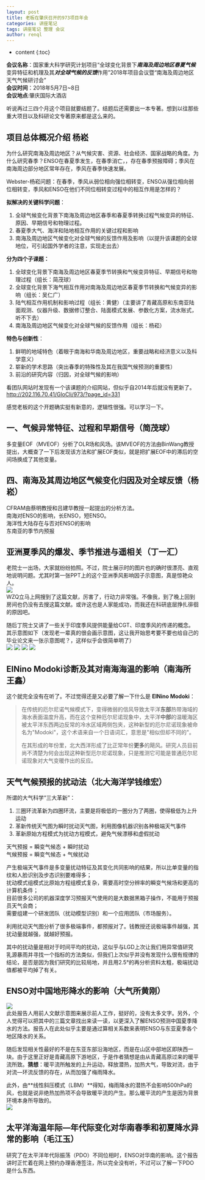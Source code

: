 ```yaml
---
layout: post
title: 老板在肇庆召开的973项目年会
categories: 讲座笔记
tags: 讲座笔记 整理 会议
author: renql
---
```


* content
{:toc}

**会议名称**：国家重大科学研究计划项目“全球变化背景下***南海及周边地区春夏气候*** 变异特征和机理及其***对全球气候的反馈***作用”2018年项目会议暨“南海及周边地区天气气候研讨会”    
**会议时间**：2018年5月7日~8日    
**会议地点**:肇庆国际大酒店   

听说再过三四个月这个项目就要结题了。结题后还需要出一本专著。想到以往那些重大项目以及科研论文专著原来都是这么来的。




## 项目总体概况介绍 杨崧 ##
为什么研究南海及周边地区？从气候灾害、资源、社会经济、国家战略的角度。为什么研究春季？ENSO在春夏季发生，在春季消亡，，存在春季预报障碍；季风在南海周边部分地区常年存在，季风在春季快速发展。

Webster-杨崧问题：在春季，季风从弱位相向强位相转变，ENSO从强位相向弱位相转变，季风和ENSO在他们不同位相转变过程中的相互作用是怎样的？

**拟解决的关键科学问题**：   
1. 全球气候变化背景下南海及周边地区春季和春夏季转换过程气候变异的特征、原因、早期信号和物理过程。    
2. 春夏季大气、海洋和陆地相互作用的关键过程和影响   
3. 南海及周边地区气候变化对全球气候的反馈作用及影响（以提升该课题的全球地位，可引起国外学者的注意，实现走出去）   

**分为四个子课题：**   
1. 全球变化背景下南海及周边地区春夏季节转换和气候变异特征、早期信号和物理过程（组长：简茂球）   
2. 全球变化背景下海气相互作用对南海及周边地区春夏季节转换和气候变异的影响（组长：吴仁广）  
3. 陆气相互作用机制和影响过程（组长：黄健）（主要讲了青藏高原和东南亚陆面观测、仪器升级、数据修订整合、陆面模式发展、参数化方案，流水账式，听不下去）    
4. 南海及周边地区气候变化对全球气候的反馈作用（组长：杨崧）

**特色与创新性**：
1. 鲜明的地域特色（着眼于南海和华南及周边地区，重要战略和经济意义以及科学意义）    
2. 崭新的学术思路（突出春季的特殊性及其在我国气候预测的重要性）   
3. 前沿的研究内容（归因，对全球气候的影响）   

看团队网站时发现有一个该课题的介绍网站，但似乎自2014年后就没有更新了。
<a href="http://202.116.70.41/GloCli/973/?page_id=331" target="_blank">http://202.116.70.41/GloCli/973/?page_id=331</a>

感觉老板的这个开题确实挺有新意的，逻辑性很强。可以学习一下。

## 一、气候异常特征、过程和早期信号（简茂球） ##
多变量EOF（MVEOF）分析了OLR场和风场。该MVEOF的方法由BinWang教授提出，大概查了一下后发现该方法和扩展EOF类似，就是把扩展EOF中的滞后的空间场换成了其他变量。

## 四、南海及其周边地区气候变化归因及对全球反馈（杨崧） ##
CFRAM由蔡明教授和吕建华教授一起提出的分析方法。  
南海对ENSO的影响，长ENSO，短ENSO。  
海洋性大陆存在与否对ENSO的影响   
东南亚的季节内预报

## 亚洲夏季风的爆发、季节推进与遥相关（丁一汇） ##
老院士一出场，大家就纷纷拍照。不过，院士展示时的图片也的确时很漂亮、直观地说明问题。尤其时第一张PPT上的这个亚洲季风影响因子示意图，真是惊艳众人。    
![](http://wx4.sinaimg.cn/mw690/006fa9Xlgy1fr34g3d7bfj30mm0hgdk1.jpg)    
WZQ立马上网搜到了这篇文献，厉害了，行动力非常强。不像我，到了晚上回到房间也仍没有去搜这篇文献。或许这也是人家能成功，而我还在科研底层挣扎徘徊的原因吧。  

随后丁院士又讲了一些关于印度季风提供能量给CGT、印度季风的传递的概念。其示意图如下（发现老一辈真的很会画示意图，这让我开始思考要不要也给自己的毕业论文来一张示意图呢？，这样似乎会很简单明了）    
![](http://wx3.sinaimg.cn/mw690/006fa9Xlgy1fr34g3rzysj30j20fx76x.jpg)
![](http://wx4.sinaimg.cn/mw690/006fa9Xlgy1fr34g30dhyj30ma0ibn04.jpg)
![](http://wx3.sinaimg.cn/mw690/006fa9Xlgy1fr34g2o0iaj30ls0grwhw.jpg)
![](http://wx2.sinaimg.cn/mw690/006fa9Xlgy1fr34g2am1cj30o70jowig.jpg)

## EINino Modoki诊断及其对南海海温的影响（南海所王鑫） ##
这个就完全没有在听了。不过觉得还是又必要了解一下什么是 **EINino Modoki**：  
  
> 在传统的厄尔尼诺气候模式下，变得微弱的信风导致太平洋**东部**热带海域的海水表面温度升高，而在这个变种厄尔尼诺现象中，太平洋**中部**的温暖海区被太平洋东西两边反常的冷水区域两侧包夹，这种新型的厄尔尼诺现象被命名为"Modoki"，这个术语来自一个日语词汇，意思是"相似但却不同的"。
> 
> 在其形成的年份里，北大西洋形成了比正常年份**更多**的飓风。研究人员目前尚不清楚为何会出现这种新型厄尔尼诺现象，只是推测它可能是普通厄尔尼诺现象对大气变暖作出的反应。

## 天气气候预报的扰动法（北大海洋学钱维宏） ##
所谓的大气科学“三大革新”：    
1. 三圈环流革新为四圈环流，主要是将极低的一圈分为了两圈，使得极低为上升运动   
2. 革新传统天气图为瞬时扰动天气图，利用图像机器识别各种极端天气事件      
3. 革新原始方程模式为扰动方程模式，避免气候漂移和虚假扰动  

天气预报 = 瞬变气候态 + 瞬时扰动   
气候预报 = 瞬变气候态 + 气候扰动

产生极端天气事件是多变量扰动特征及其变化共同影响的结果，所以比单变量的指纹和人脸识别及步态识别要难得多；    
扰动模式组模式比原始方程组模式复杂，需要高时空分辨率的瞬变气候场和更高的计算机条件；    
目前很多公司的机器深度学习预报天气使用的是大数据黑箱子操作，不能用于预报员天气会商；    
需要组建一个研发团队（扰动模型识别）和一个应用团队（市场服务）。   

利用扰动天气图分析了很多极端事件，都预报对了。钱教授还说极端事件越强，其扰动量就越强，就越好预报。

其中的扰动量是相对于时间平均的扰动，这似乎与LGD上次让我们用异常值研究乳源暴雨并寻找一个指标的方法类似，但我们上次似乎并没有发现什么很有规律的结论，是否是因为我们研究的比较局地，并且用2.5°的再分析资料太粗，极端扰动值都被平均掉了有关。

## ENSO对中国地形降水的影响（大气所黄刚） ##
![](http://wx2.sinaimg.cn/mw690/006fa9Xlgy1fr34g1tkdpj30ow0j9gq1.jpg)     
此处报告人用前人文献示意图来展示前人工作，挺好的，没有太多文字。另外，个人觉得可以把其中的三篇文章找出来读一读，以更深入了解ENSO预测中国夏季降水的方法。报告人在此处似乎主要是通过算相关系数来表明ENSO与东亚夏季各个地区降水的关系。   

随后发现相关性最好的不是在东亚东部沿海地区，而是在山区中部地区即陕西一块。由于这里正好是青藏高原下游地区，于是作者猜想是由从青藏高原过来的暖平流所致。**猜想**：暖平流所触发的上升运动，释放潜热，加热大气，导致对流，由于对流—环流反馈的存在，从而加强了梅雨降水。   

此外，由**线性斜压模式（LBM）**得知，梅雨降水的潜热不会影响500hPa的风，也就是说非绝热加热项不会导致暖平流的产生。那么暖平流的产生是因为背景环境本身所导致的。    
![](http://wx4.sinaimg.cn/mw690/006fa9Xlgy1fr34g0rsvrj30l70hvgoi.jpg)

## 太平洋海温年际—年代际变化对华南春季和初夏降水异常的影响（毛江玉） ##
研究了在太平洋年代际振荡（PDO）不同位相时，ENSO对华南的影响。这个报告讲时正忙着在网上预约办理香港签注，所以完全没有听，不过可以了解一下PDO是什么东西。

